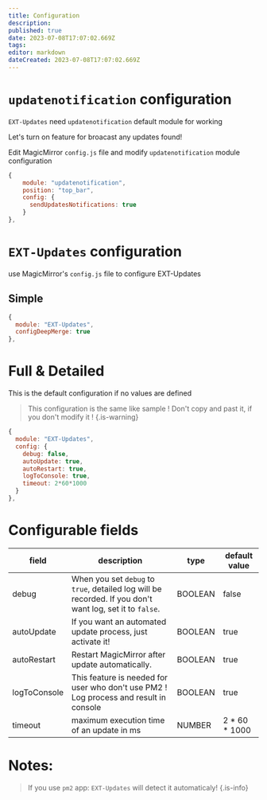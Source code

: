```yaml
---
title: Configuration
description: 
published: true
date: 2023-07-08T17:07:02.669Z
tags: 
editor: markdown
dateCreated: 2023-07-08T17:07:02.669Z
---
```


# `updatenotification` configuration
`EXT-Updates` need `updatenotification` default module for working

Let's turn on feature for broacast any updates found!

Edit MagicMirror `config.js` file and modify `updatenotification` module configuration

```js
{
	module: "updatenotification",
	position: "top_bar",
	config: {
	  sendUpdatesNotifications: true
	}
},
```

# `EXT-Updates` configuration
use MagicMirror's `config.js` file to configure EXT-Updates

## Simple
```js
{
  module: "EXT-Updates",
  configDeepMerge: true
},
```

# Full & Detailed

This is the default configuration if no values are defined

> This configuration is the same like sample !
> Don't copy and past it, if you don't modify it !
{.is-warning}


```js
{
  module: "EXT-Updates",
  config: {
    debug: false,
    autoUpdate: true,
    autoRestart: true,
    logToConsole: true,
    timeout: 2*60*1000
  }
},
```

# Configurable fields

|field | description | type | default value
|---|---|---|---
|debug | When you set `debug` to `true`, detailed log will be recorded. If you don't want log, set it to `false`. | BOOLEAN | false
|autoUpdate | If you want an automated update process, just activate it! | BOOLEAN | true
|autoRestart | Restart MagicMirror after update automatically. | BOOLEAN | true
|logToConsole | This feature is needed for user who don't use PM2 ! Log process and result in console| BOOLEAN | true
|timeout | maximum execution time of an update in ms | NUMBER | 2 * 60 * 1000

# Notes:
> If you use `pm2` app: `EXT-Updates` will detect it automaticaly!
{.is-info}
